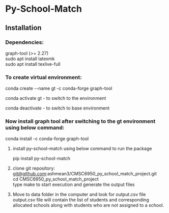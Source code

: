 # Py-School-Match

## Installation 
### Dependencies:
graph-tool (>= 2.27)\
sudo apt install latexmk\
sudo apt install texlive-full

### To create virtual environment:

conda create --name gt -c conda-forge graph-tool

conda activate gt - to switch to the environment

conda deactivate - to switch to base environment

### Now install graph tool after switching to the gt environment using below command:

conda install -c conda-forge graph-tool

1. install py-school-match using below command to run the package

	pip install py-school-match

2. clone git repository: git@github.com:ashmean3/CMSC6950_py_school_match_project.git\
	cd CMSC6950_py_school_match_project\
	type make to start execution and generate the output files

3. Move to data folder in the computer and look for output.csv file\
	output.csv file will contain the list of students and corresponding allocated schools along with students who are not assigned to a school.
